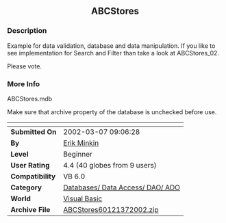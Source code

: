 ﻿<div align="center">

## ABCStores


</div>

### Description

Example for data validation, database and data manipulation. If you like to see implementation for Search and Filter than take a look at ABCStores_02.

Please vote.
 
### More Info
 
ABCStores.mdb

Make sure that archive property of the database is unchecked before use.


<span>             |<span>
---                |---
**Submitted On**   |2002-03-07 09:06:28
**By**             |[Erik Minkin](https://github.com/Planet-Source-Code/PSCIndex/blob/master/ByAuthor/erik-minkin.md)
**Level**          |Beginner
**User Rating**    |4.4 (40 globes from 9 users)
**Compatibility**  |VB 6\.0
**Category**       |[Databases/ Data Access/ DAO/ ADO](https://github.com/Planet-Source-Code/PSCIndex/blob/master/ByCategory/databases-data-access-dao-ado__1-6.md)
**World**          |[Visual Basic](https://github.com/Planet-Source-Code/PSCIndex/blob/master/ByWorld/visual-basic.md)
**Archive File**   |[ABCStores60121372002\.zip](https://github.com/Planet-Source-Code/erik-minkin-abcstores__1-32432/archive/master.zip)








